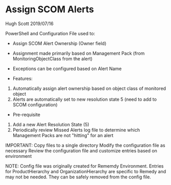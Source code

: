 
# Assign SCOM Alerts
Hugh Scott
2019/07/16

PowerShell and Configuration File used to:
- Assign SCOM Alert Ownership (Owner field)
- Assignment made primarily based on Management Pack (from MonitoringObjectClass from the alert)
- Exceptions can be configured based on Alert Name

- Features:
 1. Automatically assign alert ownership based on object class of monitored object
 2. Alerts are automatically set to new resolution state 5 (need to add to SCOM configuration)
 
- Pre-requisite
 1. Add a new Alert Resolution State (5)
 2. Periodically review Missed Alerts log file to determine which Management Packs are not "hitting" for an alert

IMPORTANT:
Copy files to a single directory
Modify the configuration file as necessary
Review the configuration file and customize entries based on environment

NOTE: 
Config file was originally created for Rememdy Environment.  Entries for ProductHierarchy and OrganizationHierarchy are specific to Remedy and may not be needed.  They can be safely removed from the config file.
